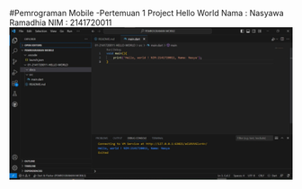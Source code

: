 #Pemrograman Mobile -Pertemuan 1
Project Hello World
Nama : Nasyawa Ramadhia
NIM : 2141720011
![Screenshot hello_world](docs/hello_world.jpg)
